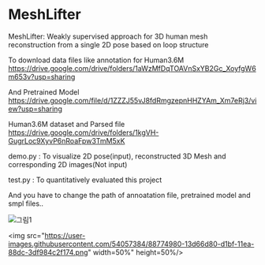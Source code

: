 # MeshLifter

MeshLifter: Weakly supervised approach for 3D human mesh reconstruction from a single 2D pose based on loop structure

To download data files like  annotation for Human3.6M
<https://drive.google.com/drive/folders/1aWzMfDqTOAVnSxYB2Gc_XoyfgW6m653v?usp=sharing>

And Pretrained Model
<https://drive.google.com/file/d/1ZZZJ55vJ8fdRmgzepnHHZYAm_Xm7eRj3/view?usp=sharing>

Human3.6M dataset and Parsed file
https://drive.google.com/drive/folders/1kgVH-GugrLoc9XyvP6nRoaFpw3TmM5xK


demo.py :  To visualize 2D pose(input), reconstructed 3D Mesh and corresponding 2D images(Not input) 

test.py :  To quantitatively evaluated this project

And you have to change the path of annoatation file, pretrained model and smpl files..


![그림1](https://user-images.githubusercontent.com/54057384/88774980-13d66d80-d1bf-11ea-88dc-3df984c2f174.png)

<img src="https://user-images.githubusercontent.com/54057384/88774980-13d66d80-d1bf-11ea-88dc-3df984c2f174.png" width=50%" height=50%/>

